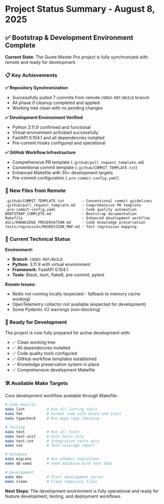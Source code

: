 # Project Status Summary - August 8, 2025

## ✅ Bootstrap & Development Environment Complete

**Current State**: The Quote Master Pro project is fully synchronized with remote and ready for development.

### 📋 Key Achievements

**✅ Repository Synchronization**
- Successfully pulled 7 commits from remote `CODEX-REF/BUILD` branch
- All phase 0 cleanup completed and applied
- Working tree clean with no pending changes

**✅ Development Environment Verified**
- Python 3.11.9 confirmed and functional
- Virtual environment activated successfully
- FastAPI 0.104.1 and all dependencies installed
- Pre-commit hooks configured and operational

**✅ GitHub Workflow Infrastructure**
- Comprehensive PR template (`.github/pull_request_template.md`)
- Conventional commit template (`.github/COMMIT_TEMPLATE.txt`)
- Enhanced Makefile with 30+ development targets
- Pre-commit configuration (`.pre-commit-config.yaml`)

### 📁 New Files from Remote
```
.github/COMMIT_TEMPLATE.txt        - Conventional commit guidelines
.github/pull_request_template.md   - Comprehensive PR template
.pre-commit-config.yaml            - Code quality automation
BOOTSTRAP_COMPLETE.md              - Bootstrap documentation
Makefile                           - Enhanced development workflow
docs/KNOWLEDGE_PRESERVATION.md     - Code knowledge preservation
tests/regression/REGRESSION_MAP.md - Test regression mapping
```

### 🔧 Current Technical Status

**Environment:**
- **Branch**: `CODEX-REF/BUILD`
- **Python**: 3.11.9 with virtual environment
- **Framework**: FastAPI 0.104.1
- **Tools**: Black, isort, flake8, pre-commit, pytest

**Known Issues:**
- Redis not running locally (expected - fallback to memory cache working)
- OpenTelemetry collector not available (expected for development)
- Some Pydantic V2 warnings (non-blocking)

### 🚀 Ready for Development

The project is now fully prepared for active development with:
- ✅ Clean working tree
- ✅ All dependencies installed
- ✅ Code quality tools configured
- ✅ GitHub workflow templates established
- ✅ Knowledge preservation system in place
- ✅ Comprehensive development Makefile

### 🛠️ Available Make Targets

Core development workflow available through Makefile:
```bash
# Code Quality
make lint          # Run all linting tools
make fmt           # Format code with black and isort
make typecheck     # Run mypy type checking

# Testing
make test          # Run all tests
make test-unit     # Unit tests only
make test-int      # Integration tests only
make cov           # Test coverage report

# Database
make migrate       # Run alembic migrations
make db-seed       # Seed database with test data

# Development
make dev           # Start development server
make clean         # Clean temporary files
```

**Next Steps**: The development environment is fully operational and ready for feature development, testing, and deployment workflows.

